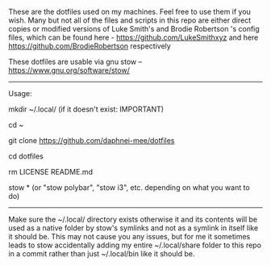 These are the dotfiles used on my machines. Feel free to use them if you wish. Many but not all of the files and scripts in this repo are either direct copies or modified versions of Luke Smith's and Brodie Robertson
's config files, which can be found here - https://github.com/LukeSmithxyz and here https://github.com/BrodieRobertson respectively

These dotfiles are usable via gnu stow – https://www.gnu.org/software/stow/

------------------------------------------------------------------------------------------------------------------------------------------------




Usage:

mkdir ~/.local/ (if it doesn't exist: IMPORTANT) 

cd ~

git clone https://github.com/daphnei-mee/dotfiles

cd dotfiles

rm LICENSE README.md

stow * (or "stow polybar", "stow i3", etc. depending on what you want to do)

------------------------------------------------------------------------------------------------------------------------------------------------

Make sure the ~/.local/ directory exists otherwise it and its contents will be used as a native folder by stow's symlinks and not as a symlink in itself like it should be. This may not cause you any issues, but for me it sometimes leads to stow accidentally adding my entire ~/.local/share folder to this repo in a commit rather than just ~/.local/bin like it should be. 
